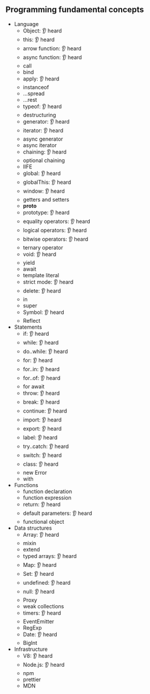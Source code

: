 ## Programming fundamental concepts

- Language
  - Object: 👂 heard
  - this: 👂 heard
  - arrow function: 👂 heard
  - async function: 👂 heard
  - call
  - bind
  - apply: 👂 heard
  - instanceof
  - ...spread
  - ...rest
  - typeof: 👂 heard
  - destructuring
  - generator: 👂 heard
  - iterator: 👂 heard
  - async generator
  - async iterator
  - chaining: 👂 heard
  - optional chaining
  - IIFE
  - global: 👂 heard
  - globalThis: 👂 heard
  - window: 👂 heard
  - getters and setters
  - __proto__
  - prototype: 👂 heard
  - equality operators: 👂 heard
  - logical operators: 👂 heard
  - bitwise operators: 👂 heard
  - ternary operator
  - void: 👂 heard
  - yield
  - await
  - template literal
  - strict mode: 👂 heard
  - delete: 👂 heard
  - in
  - super
  - Symbol: 👂 heard
  - Reflect
- Statements
  - if: 👂 heard
  - while: 👂 heard
  - do..while: 👂 heard
  - for: 👂 heard
  - for..in: 👂 heard
  - for..of: 👂 heard
  - for await
  - throw: 👂 heard
  - break: 👂 heard
  - continue: 👂 heard
  - import: 👂 heard
  - export: 👂 heard
  - label: 👂 heard
  - try..catch: 👂 heard
  - switch: 👂 heard
  - class: 👂 heard
  - new Error
  - with
- Functions
  - function declaration
  - function expression
  - return: 👂 heard
  - default parameters: 👂 heard
  - functional object
- Data structures
  - Array: 👂 heard
  - mixin
  - extend
  - typed arrays: 👂 heard
  - Map: 👂 heard
  - Set: 👂 heard
  - undefined: 👂 heard
  - null: 👂 heard
  - Proxy
  - weak collections
  - timers: 👂 heard
  - EventEmitter
  - RegExp
  - Date: 👂 heard
  - BigInt
- Infrastructure
  - V8: 👂 heard
  - Node.js: 👂 heard
  - npm
  - prettier
  - MDN
